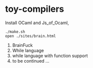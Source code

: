 # toy-compilers

Install OCaml and Js_of_Ocaml,

```shell
./make.sh
open ./sites/brain.html
```

1. BrainFuck
2. While language
3. while language with function support
4. to be continued ...
